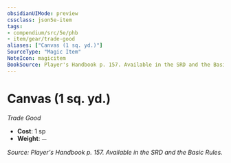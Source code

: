 ```yaml
---
obsidianUIMode: preview
cssclass: json5e-item
tags:
- compendium/src/5e/phb
- item/gear/trade-good
aliases: ["Canvas (1 sq. yd.)"]
SourceType: "Magic Item"
NoteIcon: magicitem
BookSource: Player's Handbook p. 157. Available in the SRD and the Basic Rules.
---
```

# Canvas (1 sq. yd.)
*Trade Good*  

- **Cost**: 1 sp
- **Weight**: ⏤

*Source: Player's Handbook p. 157. Available in the SRD and the Basic Rules.*